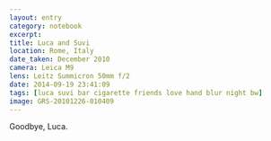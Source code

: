 ```yaml
--- 
layout: entry
category: notebook
excerpt:
title: Luca and Suvi
location: Rome, Italy
date_taken: December 2010
camera: Leica M9
lens: Leitz Summicron 50mm f/2
date: 2014-09-19 23:41:09
tags: [luca suvi bar cigarette friends love hand blur night bw]
image: GRS-20101226-010409
---
```

Goodbye, Luca.